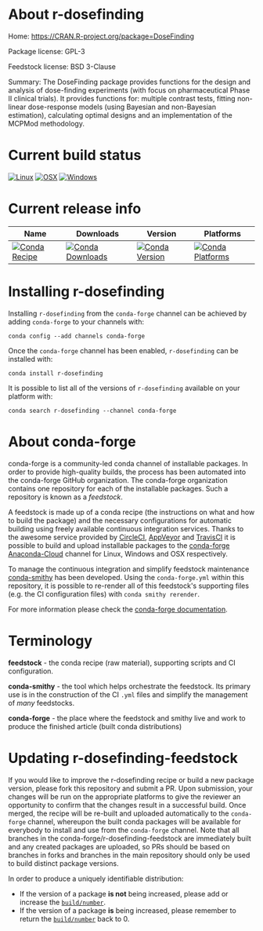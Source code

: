 About r-dosefinding
===================

Home: https://CRAN.R-project.org/package=DoseFinding

Package license: GPL-3

Feedstock license: BSD 3-Clause

Summary: The DoseFinding package provides functions for the design and analysis of dose-finding experiments (with focus on pharmaceutical Phase II clinical trials). It provides functions for: multiple contrast tests, fitting non-linear dose-response models (using Bayesian and non-Bayesian estimation), calculating optimal designs and an implementation of the MCPMod methodology.



Current build status
====================

[![Linux](https://img.shields.io/circleci/project/github/conda-forge/r-dosefinding-feedstock/master.svg?label=Linux)](https://circleci.com/gh/conda-forge/r-dosefinding-feedstock)
[![OSX](https://img.shields.io/travis/conda-forge/r-dosefinding-feedstock/master.svg?label=macOS)](https://travis-ci.org/conda-forge/r-dosefinding-feedstock)
[![Windows](https://img.shields.io/appveyor/ci/conda-forge/r-dosefinding-feedstock/master.svg?label=Windows)](https://ci.appveyor.com/project/conda-forge/r-dosefinding-feedstock/branch/master)

Current release info
====================

| Name | Downloads | Version | Platforms |
| --- | --- | --- | --- |
| [![Conda Recipe](https://img.shields.io/badge/recipe-r--dosefinding-green.svg)](https://anaconda.org/conda-forge/r-dosefinding) | [![Conda Downloads](https://img.shields.io/conda/dn/conda-forge/r-dosefinding.svg)](https://anaconda.org/conda-forge/r-dosefinding) | [![Conda Version](https://img.shields.io/conda/vn/conda-forge/r-dosefinding.svg)](https://anaconda.org/conda-forge/r-dosefinding) | [![Conda Platforms](https://img.shields.io/conda/pn/conda-forge/r-dosefinding.svg)](https://anaconda.org/conda-forge/r-dosefinding) |

Installing r-dosefinding
========================

Installing `r-dosefinding` from the `conda-forge` channel can be achieved by adding `conda-forge` to your channels with:

```
conda config --add channels conda-forge
```

Once the `conda-forge` channel has been enabled, `r-dosefinding` can be installed with:

```
conda install r-dosefinding
```

It is possible to list all of the versions of `r-dosefinding` available on your platform with:

```
conda search r-dosefinding --channel conda-forge
```


About conda-forge
=================

conda-forge is a community-led conda channel of installable packages.
In order to provide high-quality builds, the process has been automated into the
conda-forge GitHub organization. The conda-forge organization contains one repository
for each of the installable packages. Such a repository is known as a *feedstock*.

A feedstock is made up of a conda recipe (the instructions on what and how to build
the package) and the necessary configurations for automatic building using freely
available continuous integration services. Thanks to the awesome service provided by
[CircleCI](https://circleci.com/), [AppVeyor](https://www.appveyor.com/)
and [TravisCI](https://travis-ci.org/) it is possible to build and upload installable
packages to the [conda-forge](https://anaconda.org/conda-forge)
[Anaconda-Cloud](https://anaconda.org/) channel for Linux, Windows and OSX respectively.

To manage the continuous integration and simplify feedstock maintenance
[conda-smithy](https://github.com/conda-forge/conda-smithy) has been developed.
Using the ``conda-forge.yml`` within this repository, it is possible to re-render all of
this feedstock's supporting files (e.g. the CI configuration files) with ``conda smithy rerender``.

For more information please check the [conda-forge documentation](https://conda-forge.org/docs/).

Terminology
===========

**feedstock** - the conda recipe (raw material), supporting scripts and CI configuration.

**conda-smithy** - the tool which helps orchestrate the feedstock.
                   Its primary use is in the construction of the CI ``.yml`` files
                   and simplify the management of *many* feedstocks.

**conda-forge** - the place where the feedstock and smithy live and work to
                  produce the finished article (built conda distributions)


Updating r-dosefinding-feedstock
================================

If you would like to improve the r-dosefinding recipe or build a new
package version, please fork this repository and submit a PR. Upon submission,
your changes will be run on the appropriate platforms to give the reviewer an
opportunity to confirm that the changes result in a successful build. Once
merged, the recipe will be re-built and uploaded automatically to the
`conda-forge` channel, whereupon the built conda packages will be available for
everybody to install and use from the `conda-forge` channel.
Note that all branches in the conda-forge/r-dosefinding-feedstock are
immediately built and any created packages are uploaded, so PRs should be based
on branches in forks and branches in the main repository should only be used to
build distinct package versions.

In order to produce a uniquely identifiable distribution:
 * If the version of a package **is not** being increased, please add or increase
   the [``build/number``](https://conda.io/docs/user-guide/tasks/build-packages/define-metadata.html#build-number-and-string).
 * If the version of a package **is** being increased, please remember to return
   the [``build/number``](https://conda.io/docs/user-guide/tasks/build-packages/define-metadata.html#build-number-and-string)
   back to 0.
